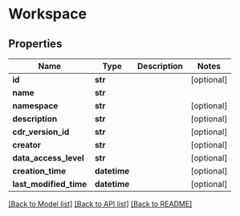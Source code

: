 # Workspace

## Properties
Name | Type | Description | Notes
------------ | ------------- | ------------- | -------------
**id** | **str** |  | [optional] 
**name** | **str** |  | 
**namespace** | **str** |  | [optional] 
**description** | **str** |  | [optional] 
**cdr_version_id** | **str** |  | [optional] 
**creator** | **str** |  | [optional] 
**data_access_level** | **str** |  | [optional] 
**creation_time** | **datetime** |  | [optional] 
**last_modified_time** | **datetime** |  | [optional] 

[[Back to Model list]](../README.md#documentation-for-models) [[Back to API list]](../README.md#documentation-for-api-endpoints) [[Back to README]](../README.md)


